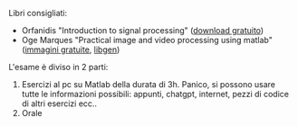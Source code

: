 Libri consigliati:
- Orfanidis "Introduction to signal processing" ([download gratuito](https://rutgers.app.box.com/s/5vsu06pp556g9dfsdvayh4k50wqpataw))
- Oge Marques "Practical image and video processing using matlab" ([immagini gratuite](https://ogemarques.com/books/), [libgen](https://libgen.gl/edition.php?id=146257563)) 

L'esame è diviso in 2 parti:

1. Esercizi al pc su Matlab della durata di 3h. Panico, si possono usare tutte le informazioni possibili: appunti, chatgpt, internet, pezzi di codice di altri esercizi ecc..
2. Orale